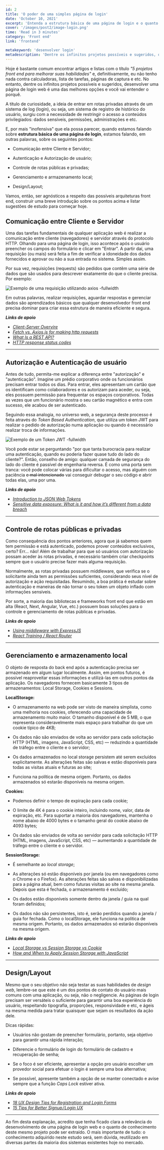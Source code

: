 ```yaml
---
id: 2
title: 'O poder de uma simples página de login'
date: 'October 10, 2021'
excerpt: 'Entenda a estrutura básica de uma página de login e o quanto ela pode testar seus conhecimentos.'
cover: '/images/post2/image-login.png'
time: 'Read in 3 minutes'
category: 'Front end'
link: 'frontend'

metakeyword: 'desenvolver login'
metadescription: 'Dentre os infinitos projetos possíveis e sugeridos, desenvolver uma página de login web é uma das melhores práticas e você vai entender o porquê.'
---
```


Hoje é bastante comum encontrar artigos e listas com o título _"5 projetos front end para melhorar suas habilidades"_ e, definitivamente, eu não tenho nada contra calculadoras, lista de tarefas, páginas de captura e etc. No entanto, dentre os infinitos projetos possíveis e sugeridos, desenvolver uma página de login web é uma das melhores opções e você vai entender o porquê.

A título de curiosidade, a ideia de entrar em rotas privadas através de um sistema de log (login), ou seja, um sistema de registro de histórico do usuário, surgiu com a necessidade de restringir o acesso a conteúdos privilegiados: dados sensíveis, permissões, administrações e etc.

E, por mais "inofensiva" que ela possa parecer, quando estamos falando sobre **estrutura básica de uma página de login**, estamos falando, em outras palavras, sobre os seguintes pontos:

- Comunicação entre Cliente e Servidor;

- Autenticação e Autorização de usuário;

- Controle de rotas públicas e privadas;

- Gerenciamento e armazenamento local;

- Design/Layout;

Vamos, então, ser agnósticos a respeito das possíveis arquiteturas front end, construir uma breve introdução sobre os pontos acima e listar sugestões de estudo para começar hoje.

## Comunicação entre Cliente e Servidor

Uma das tarefas fundamentais de qualquer aplicação web é realizar a comunicação entre cliente (navegadores) e servidor através do protocolo HTTP. Olhando para uma página de login, isso acontece após o usuário preencher os campos do formulário e clicar em "Entrar". A partir daí, uma requisição (ou mais) será feita a fim de verificar a idoneidade dos dados fornecidos e aprovar ou não a sua entrada no sistema. Simples assim.

Por sua vez, requisições (requests) são pedidos que contêm uma série de dados que são usados para descrever exatamente do que o cliente precisa. Por exemplo:

![Exemplo de uma requisição utilizando axios -fullwidth](images/post2/example-axios.png)

Em outras palavras, realizar requisições, aguardar respostas e gerenciar dados são aprendizados básicos que qualquer desenvolvedor front end precisa dominar para criar essa estrutura de maneira eficiente e segura.

**_Links de apoio_**

- _[Client-Server Overvire](https://developer.mozilla.org/en-US/docs/Learn/Server-side/First_steps/Client-Server_overview)_
- _[Fetch vs. Axios.js for making http requests](https://medium.com/@thejasonfile/fetch-vs-axios-js-for-making-http-requests-2b261cdd3af5)_
- _[What Is a REST API?](https://www.sitepoint.com/rest-api/)_
- _[HTTP response status codes](https://developer.mozilla.org/en-US/docs/Web/HTTP/Status)_

---

## Autorização e Autenticação de usuário

Antes de tudo, permita-me explicar a diferença entre "autorização" e "autenticação". Imagine um prédio corporativo onde os funcionários precisam entrar todos os dias. Para entrar, eles apresentam um cartão que os identificam como colaboradores e os autorizam para aceder, ou seja, eles possuem permissão para frequentar os espaços corporativos. Todas as vezes que um funcionário mostra o seu cartão magnético e entra com sucesso, ele acabou de ser autenticado.

Seguindo essa analogia, no universo web, a segurança deste processo é feita através do _Token Based Authentication_, que utiliza um token JWT para realizar o pedido de autorização numa aplicação ou quando é necessário realizar troca de informações.

![Exemplo de um Token JWT -fullwidth](images/post2/example-token.jpeg)

Você pode estar se perguntando "por que tanta burocracia para realizar uma autenticação, quando eu poderia fazer quase tudo do lado do cliente?". Então, conselho de amigo: qualquer camada de segurança do lado do cliente é passível de engenharia reversa. É como uma porta sem tranca: você pode colocar várias para dificultar o acesso, mas alguém com paciência <del>e mal intencionado</del> vai conseguir debugar o seu código e abrir todas elas, uma por uma.

**_Links de apoio_**

- _[Introduction to JSON Web Tokens](https://jwt.io/introduction)_
- _[Sensitive data exposure: What is it and how it’s different from a data breach](https://us.norton.com/internetsecurity-privacy-sensitive-data-exposure-how-its-different-from-data-breach.html)_

---

## Controle de rotas públicas e privadas

Como consequência dos pontos anteriores, agora que já sabemos quem tem permissão e está autenticado, podemos prover conteúdos exclusivos, certo? Err... não! Além de trabalhar para que só usuários com autorização possam aceder às rotas privadas, é necessário também criar checkpoints sempre que o usuário precise fazer mais alguma requisição.

Normalmente, as rotas privadas possuem middleware, que verifica se o solicitante ainda tem as permissões suficientes, considerando seus nível de autorização e ação requisitadas. Resumindo, a boa prática é estudar sobre autenticação e maneiras de não tornar o seu token um objeto inflado com informações sensíveis.

Por sorte, a maioria das bibliotecas e frameworks front end que estão em alta (React, Next, Angular, Vue, etc.) possuem boas soluções para o controle e gerenciamento de rotas públicas e privadas.

**_Links de apoio_**

- _[Using middleware with ExpressJS](https://expressjs.com/en/guide/using-middleware.html)_
- _[React Training / React Router](https://reactrouter.com/web/guides/quick-start)_

---

## Gerenciamento e armazenamento local

O objeto de resposta do back end após a autenticação precisa ser armazenado em algum lugar localmente. Assim, em pontos futuros, é possível reaproveitar essas informações e utilizá-las em outros pontos da aplicação. Os navegadores fornecem basicamente 3 tipos de armazenamentos: Local Storage, Cookies e Sessions.

**LocalStorage:**

- O armazenamento na web pode ser visto de maneira simplista, como uma melhoria nos cookies, oferecendo uma capacidade de armazenamento muito maior. O tamanho disponível é de 5 MB, o que representa consideravelmente mais espaço para trabalhar do que um cookie típico de 4KB;

- Os dados não são enviados de volta ao servidor para cada solicitação HTTP (HTML, imagens, JavaScript, CSS, etc) — reduzindo a quantidade de tráfego entre o cliente e o servidor;

- Os dados armazenados no local storage persistem até serem excluídos explicitamente. As alterações feitas são salvas e estão disponíveis para todas as visitas atuais e futuras ao site;

- Funciona na política de mesma origem. Portanto, os dados armazenados só estarão disponíveis na mesma origem.

**Cookies:**

- Podemos definir o tempo de expiração para cada cookie;

- O limite de 4K é para o cookie inteiro, incluindo nome, valor, data de expiração, etc. Para suportar a maioria dos navegadores, mantenha o nome abaixo de 4000 bytes e o tamanho geral do cookie abaixo de 4093 bytes;

- Os dados são enviados de volta ao servidor para cada solicitação HTTP (HTML, imagens, JavaScript, CSS, etc) — aumentando a quantidade de tráfego entre o cliente e o servidor.

**SessionStorage:**

- É semelhante ao _local storage_;

- As alterações só estão disponíveis por janela (ou em navegadores como o Chrome e o Firefox). As alterações feitas são salvas e disponibilizadas para a página atual, bem como futuras visitas ao site na mesma janela. Depois que esta é fechada, o armazenamento é excluído;

- Os dados estão disponíveis somente dentro da janela / guia na qual foram definidos;

- Os dados não são persistentes, isto é, serão perdidos quando a janela / guia for fechada. Como o localStorage, ele funciona na política de mesma origem. Portanto, os dados armazenados só estarão disponíveis na mesma origem.

**_Links de apoio_**

- _[Local Storage vs Session Storage vs Cookie](https://krishankantsinghal.medium.com/local-storage-vs-session-storage-vs-cookie-22655ff75a8)_
- _[How and When to Apply Session Storage with JavaScript](https://www.section.io/engineering-education/how-and-when-to-apply-session-storage-with-javascript/)_

---

## Design/Layout

Mesmo que o seu objetivo não seja testar as suas habilidades de _design web_, lembre-se que este é um dos pontos de contato do usuário mais comuns com uma aplicação, ou seja, não o negligencie. As páginas de login precisam ser versáteis o suficiente para garantir uma boa experiência do usuário, respeitando tipografia, proporções, responsividade e etc, e ágeis na mesma medida para tratar quaisquer que sejam os resultados da ação dele.

Dicas rápidas:

- Usuários não gostam de preencher formulário, portanto, seja objetivo para garantir uma rápida interação;

- Diferencie o formulário de login do formulário de cadastro e recuperação de senha;

- Se o foco é ser eficiente, apresentar a opção pro usuário escolher um provedor social para efetuar o login é sempre uma boa alternativa;

- Se possível, apresente também a opção de se manter conectado e avise sempre que a função _Caps Lock_ estiver ativa.

**_Links de apoio_**

- _[18 UX Design Tips for Registration and Login Forms](https://uxplanet.org/18-ux-design-tips-for-registration-and-login-forms-f897557358ba)_
- _[15 Tips for Better Signup / Login UX](https://learnui.design/blog/tips-signup-login-ux.html)_

---

Ao fim desta explanação, acredito que tenha ficado clara a relevância do desenvolvimento de uma página de login web e o quanto de conhecimento deste mesmo projeto pode ser extraído. O mais importante de tudo: o conhecimento adquirido neste estudo será, sem dúvida, reutilizado em diversas partes da maioria dos sistemas existentes hoje no mercado.
